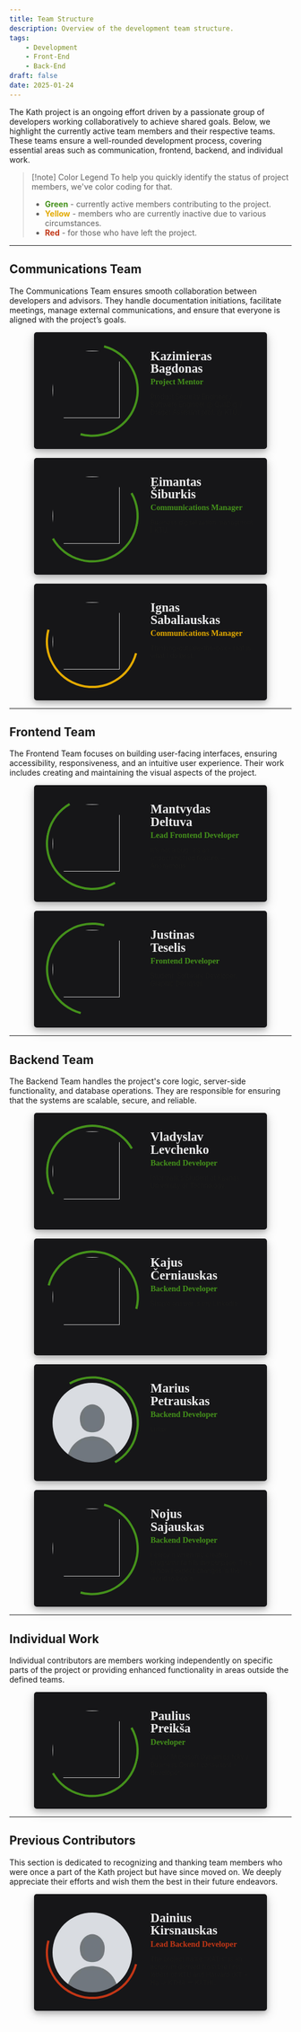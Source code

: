 ```yaml
---
title: Team Structure
description: Overview of the development team structure.
tags: 
    - Development
    - Front-End
    - Back-End
draft: false
date: 2025-01-24
---
```


The Kath project is an ongoing effort driven by a passionate group of developers working collaboratively to achieve shared goals. Below, we highlight the currently active team members and their respective teams. These teams ensure a well-rounded development process, covering essential areas such as communication, frontend, backend, and individual work.

> [!note] Color Legend
> To help you quickly identify the status of project members, we've color coding for that.
> - **<span style="color: #44911B">Green</span>** - currently active members contributing to the project.
> - **<span style="color: #E2A900">Yellow</span>** - members who are currently inactive due to various circumstances.
> - **<span style="color: #C23616">Red</span>** - for those who have left the project.

---

## Communications Team

The Communications Team ensures smooth collaboration between developers and advisors. They handle documentation initiations, facilitate meetings, manage external communications, and ensure that everyone is aligned with the project’s goals.

<!-- COMMUNICATIONS TEAM -->
<!-- Team grid layout -->
<div class="team-grid">
    <!-- KAZIMIERAS BAGDONAS -->
    <!-- Member card -->
    <div class="member-card" style="--color: #44911B; --rotation: 240deg">
        <!-- Details container -->
        <div class="details-container">
            <!-- Avatar container -->
            <div class="avatar-container">
                <div class="avatar-wrapper">
                    <div class="avatar-border"></div>
                    <!-- Avatar -->
                    <img src="https://media.licdn.com/dms/image/v2/D4D03AQG9siWJgVNveQ/profile-displayphoto-shrink_400_400/profile-displayphoto-shrink_400_400/0/1681585722482?e=1743033600&v=beta&t=HkVIIEHOseay3es8PYiB6RFtVeDXgH7ztCMk1ULHlSE" als="Avatar" class="avatar"/>
                </div>
            </div>
            <!-- Text container -->
            <div class="text-container">
                <!-- Name -->
                <div class="name">Kazimieras</div>
                <!-- Surname -->
                <div class="surname">Bagdonas</div>
                <!-- Role -->
                <div class="role">Project Mentor</div>
                <!-- Text -->
                <div class="text">Product Security Engineer / Software Engineer @ QuaDigi / Dräger Assistant prof. @ KTU.</div>
            </div>
        </div>
        <!-- Links container -->
        <div class="links-container">
            <!-- LinkedIn link -->
            <a href="https://www.linkedin.com/in/kazbag/" class="linkedin">
                <img src="../assets/svg/linkedin.svg" alt="LinkedIn" class="linkedin-icon">
            </a>
        </div>
    </div>
    <!-- EIMANTAS ŠIBURKIS -->
    <div class="member-card" style="--color: #44911B; --rotation: 285deg">
        <div class="details-container">
            <div class="avatar-container">
                <div class="avatar-wrapper">
                    <div class="avatar-border"></div>
                    <img src="https://media.licdn.com/dms/image/v2/D4D03AQHpCENruvSwiQ/profile-displayphoto-shrink_400_400/profile-displayphoto-shrink_400_400/0/1726753961610?e=1743033600&v=beta&t=LIC0ZmQ5bejO3PTTkxbHV4pTCxM1aGW56nv93i043Ww" als="Avatar" class="avatar"/>
                </div>
            </div>
            <div class="text-container">
                <div class="name">Eimantas</div>
                <div class="surname">Šiburkis</div>
                <div class="role">Communications Manager</div>
                <div class="text">Business digitalization managment | KTU.</div>
            </div>
        </div>
        <div class="links-container">
            <a href="https://www.linkedin.com/in/eimantas-siburkis/" class="linkedin">
                <img src="../assets/svg/linkedin.svg" alt="LinkedIn" class="linkedin-icon">
            </a>
        </div>
    </div>
    <!-- IGNAS SABALIAUSKAS -->
    <div class="member-card" style="--color: #E2A900; --rotation: 330deg">
        <div class="details-container">
            <div class="avatar-container">
                <div class="avatar-wrapper">
                    <div class="avatar-border"></div>
                    <img src="https://media.licdn.com/dms/image/v2/D4D03AQHvSbskC5YmZw/profile-displayphoto-shrink_400_400/profile-displayphoto-shrink_400_400/0/1727462916118?e=1743033600&v=beta&t=QPclFKAqARTLQ8AAvqyk0D6ADbcihA3twxwtx54DW5Q" als="Avatar" class="avatar"/>
                </div>
            </div>
            <div class="text-container">
                <div class="name">Ignas</div>
                <div class="surname">Sabaliauskas</div>
                <div class="role">Communications Manager</div>
                <div class="text">Thinking-outside-the-box - that is what I do best.</div>
            </div>
        </div>
        <div class="links-container">
            <a href="https://www.linkedin.com/in/ignas-sabaliauskas/" class="linkedin">
                <img src="../assets/svg/linkedin.svg" alt="LinkedIn" class="linkedin-icon">
            </a>
        </div>
    </div>
</div>

---

## Frontend Team

The Frontend Team focuses on building user-facing interfaces, ensuring accessibility, responsiveness, and an intuitive user experience. Their work includes creating and maintaining the visual aspects of the project.

<!-- FRONTEND TEAM -->
<div class="team-grid">
    <!-- MANTVYDAS DELTUVA -->
    <div class="member-card" style="--color: #44911B; --rotation: 15deg">
        <div class="details-container">
            <div class="avatar-container">
                <div class="avatar-wrapper">
                    <div class="avatar-border"></div>
                    <img src="https://avatars.githubusercontent.com/u/128229836?v=4" als="Avatar" class="avatar"/>
                </div>
            </div>
            <div class="text-container">
                <div class="name">Mantvydas</div>
                <div class="surname">Deltuva</div>
                <div class="role">Lead Frontend Developer</div>
                <div class="text">It’s not a bug. It’s an undocumented feature. – Anonymous</div>
            </div>
        </div>
        <div class="links-container">
            <a href="https://www.linkedin.com/in/mantvydasdeltuva/" class="linkedin">
                <img src="../assets/svg/linkedin.svg" alt="LinkedIn" class="linkedin-icon">
            </a>
            <a href="https://github.com/mantvydasdeltuva" class="github">             
                <img src="../assets/svg/github.svg" alt="GitHub" class="github-icon">
            </a>
        </div>
    </div>
    <!-- JUSTINAS TESELIS -->
    <div class="member-card" style="--color: #44911B; --rotation: 60deg">
        <div class="details-container">
            <div class="avatar-container">
                <div class="avatar-wrapper">
                    <div class="avatar-border"></div>
                    <img src="https://media.licdn.com/dms/image/v2/D4D03AQEsk3mXJxMa8A/profile-displayphoto-shrink_400_400/profile-displayphoto-shrink_400_400/0/1702309556141?e=1743033600&v=beta&t=pojEKbOJUBYneHTZtfSVVDE1YqRa1Tq-aqIKhdm-paA" als="Avatar" class="avatar"/>
                </div>
            </div>
            <div class="text-container">
                <div class="name">Justinas</div>
                <div class="surname">Teselis</div>
                <div class="role">Frontend Developer</div>
                <div class="text">Student. Software Developer. Graphic Designer.</div>
            </div>
        </div>
        <div class="links-container">
            <a href="https://www.linkedin.com/in/justinasteselis/" class="linkedin">
                <img src="../assets/svg/linkedin.svg" alt="LinkedIn" class="linkedin-icon">
            </a>
            <a href="https://github.com/justinnas/" class="github">             
                <img src="../assets/svg/github.svg" alt="GitHub" class="github-icon">
            </a>
        </div>
    </div>
</div>

---

## Backend Team

The Backend Team handles the project's core logic, server-side functionality, and database operations. They are responsible for ensuring that the systems are scalable, secure, and reliable.

<!-- BACKEND TEAM -->
<div class="team-grid">
    <!-- VLADYSLAV LEVCHENKO -->
    <div class="member-card" style="--color: #44911B; --rotation: 105deg">
        <div class="details-container">
            <div class="avatar-container">
                <div class="avatar-wrapper">
                    <div class="avatar-border"></div>
                    <img src="https://media.licdn.com/dms/image/v2/D4E03AQEu5O_bb5Qeag/profile-displayphoto-shrink_400_400/profile-displayphoto-shrink_400_400/0/1730797649533?e=1743033600&v=beta&t=AZFnw7MbCP2BhLmyNdRTMf01iJf2K8U165prDEk2pZk" als="Avatar" class="avatar"/>
                </div>
            </div>
            <div class="text-container">
                <div class="name">Vladyslav</div>
                <div class="surname">Levchenko</div>
                <div class="role">Backend Developer</div>
                <div class="text">Informatics Student at Kaunas University of Technology.</div>
            </div>
        </div>
        <div class="links-container">
            <a href="https://www.linkedin.com/in/vladyslav-levchenko-409656324/" class="linkedin">
                <img src="../assets/svg/linkedin.svg" alt="LinkedIn" class="linkedin-icon">
            </a>
            <a href="https://github.com/Akaud" class="github">             
                <img src="../assets/svg/github.svg" alt="GitHub" class="github-icon">
            </a>
        </div>
    </div>
    <!-- KAJUS ČERNIAUSKAS -->
    <div class="member-card" style="--color: #44911B; --rotation: 150deg">
        <div class="details-container">
            <div class="avatar-container">
                <div class="avatar-wrapper">
                    <div class="avatar-border"></div>
                    <img src="https://media.licdn.com/dms/image/v2/D4D03AQE4wCR89j-h7A/profile-displayphoto-shrink_400_400/B4DZSYPukxG4Ag-/0/1737721047971?e=1743638400&v=beta&t=r3SVQ1jOHZ8K9I_ISN10DeLkoJrvUZmFz2duAKB6Wsw" als="Avatar" class="avatar"/>
                </div>
            </div>
            <div class="text-container">
                <div class="name">Kajus</div>
                <div class="surname">Černiauskas</div>
                <div class="role">Backend Developer</div>
                <div class="text">Simple answer is my Linkedin.</div>
            </div>
        </div>
        <div class="links-container">
            <a href="https://www.linkedin.com/in/kajus-%C4%8Derniauskas-a68506205/" class="linkedin">
                <img src="../assets/svg/linkedin.svg" alt="LinkedIn" class="linkedin-icon">
            </a>
            <a href="https://github.com/KajusC" class="github">             
                <img src="../assets/svg/github.svg" alt="GitHub" class="github-icon">
            </a>
        </div>
    </div>
    <!-- MARIUS PETRAUSKAS -->
    <div class="member-card" style="--color: #44911B; --rotation: 195deg">
        <div class="details-container">
            <div class="avatar-container">
                <div class="avatar-wrapper">
                    <div class="avatar-border"></div>
                    <img src="../assets/image/default_avatar.png" als="Avatar" class="avatar"/>
                </div>
            </div>
            <div class="text-container">
                <div class="name">Marius</div>
                <div class="surname">Petrauskas</div>
                <div class="role">Backend Developer</div>
                <div class="text">Linux.</div>
            </div>
        </div>
        <div class="links-container">
            <a href="https://github.com/cpu64" class="github">             
                <img src="../assets/svg/github.svg" alt="GitHub" class="github-icon">
            </a>
        </div>
    </div>
    <!-- NOJUS SAJAUSKAS -->
    <div class="member-card" style="--color: #44911B; --rotation: 240deg">
        <div class="details-container">
            <div class="avatar-container">
                <div class="avatar-wrapper">
                    <div class="avatar-border"></div>
                    <img src="https://media.licdn.com/dms/image/v2/D5603AQH_W7_SYvWQpg/profile-displayphoto-shrink_400_400/profile-displayphoto-shrink_400_400/0/1670264734686?e=1743033600&v=beta&t=ce27u0DFnYfknE1VUqUX9M0j90WN-qo8-uL1nvtjRF8" als="Avatar" class="avatar"/>
                </div>
            </div>
            <div class="text-container">
                <div class="name">Nojus</div>
                <div class="surname">Sajauskas</div>
                <div class="role">Backend Developer</div>
                <div class="text">I enjoy it when my created programs fulfills the purpose. This is how I expect changes in the world to begin.</div>
            </div>
        </div>
        <div class="links-container">
            <a href="https://www.linkedin.com/in/nojus-sajauskas-7aa74b259/" class="linkedin">
                <img src="../assets/svg/linkedin.svg" alt="LinkedIn" class="linkedin-icon">
            </a>
            <a href="https://github.com/nojux-official" class="github">             
                <img src="../assets/svg/github.svg" alt="GitHub" class="github-icon">
            </a>
        </div>
    </div>
</div>

---

## Individual Work

Individual contributors are members working independently on specific parts of the project or providing enhanced functionality in areas outside the defined teams.

<!-- INDIVIDUAL WORK -->
<div class="team-grid">
    <!-- PAULIUS PREIKŠA -->
    <div class="member-card" style="--color: #44911B; --rotation: 285deg">
        <div class="details-container">
            <div class="avatar-container">
                <div class="avatar-wrapper">
                    <div class="avatar-border"></div>
                    <img src="https://media.licdn.com/dms/image/v2/D4D03AQHKDH_9qdmV0Q/profile-displayphoto-shrink_400_400/B4DZNoYfu6HIAg-/0/1732623073254?e=1743033600&v=beta&t=jY8phJ6NDp5gIMpForDU3j8LNIoMo3NhQnnEeAgvTbw" als="Avatar" class="avatar"/>
                </div>
            </div>
            <div class="text-container">
                <div class="name">Paulius</div>
                <div class="surname">Preikša</div>
                <div class="role">Developer</div>
                <div class="text">Junior Microsoft Dynamics NAV / Business Center consultant - developer.</div>
            </div>
        </div>
        <div class="links-container">
            <a href="https://www.linkedin.com/in/paulius-preiksa/" class="linkedin">
                <img src="../assets/svg/linkedin.svg" alt="LinkedIn" class="linkedin-icon">
            </a>
            <a href="https://github.com/PauliusPreiksaCode" class="github">             
                <img src="../assets/svg/github.svg" alt="GitHub" class="github-icon">
            </a>
        </div>
    </div>
</div>

---

## Previous Contributors

This section is dedicated to recognizing and thanking team members who were once a part of the Kath project but have since moved on. We deeply appreciate their efforts and wish them the best in their future endeavors.

<div class="team-grid">
    <!-- DAINIUS KIRSNAUSKAS-->
    <div class="member-card" style="--color: #C23616; --rotation: 330deg">
        <div class="details-container">
            <div class="avatar-container">
                <div class="avatar-wrapper">
                    <div class="avatar-border"></div>
                    <img src="../assets/image/default_avatar.png" als="Avatar" class="avatar"/>
                </div>
            </div>
            <div class="text-container">
                <div class="name">Dainius</div>
                <div class="surname">Kirsnauskas</div>
                <div class="role">Lead Backend Developer</div>
                <div class="text">The project name "KATH" is an acronym derived from the first letters of KTU and Harvard (KT + Ha → KTHA → KATH).</div>
            </div>
        </div>
        <div class="links-container">
            <a href="https://www.linkedin.com/in/dainius-kirsnauskas-2b8915276/" class="linkedin">
                <img src="../assets/svg/linkedin.svg" alt="LinkedIn" class="linkedin-icon">
            </a>
            <a href="https://github.com/Strexas" class="github">             
                <img src="../assets/svg/github.svg" alt="GitHub" class="github-icon">
            </a>
        </div>
    </div>
</div>

<!-- CSS -->
<style>
    .team-grid {
        display: grid;
        grid-template-columns: repeat(auto-fit, minmax(24rem, 1fr));
        justify-items: center;
        gap: 1rem;
        width: 100%;
        margin: 0 auto;
    }

    .member-card {
        position: relative;
        width: 100%;
        max-width: 26rem;
        aspect-ratio: 2 / 1;
    }

    .details-container {
        position: absolute;
        display: flex;
        flex-direction: row;
        width: 100%;
        height: 100%;
        border-radius: 0.3rem;
        background-color: #161618;
        box-shadow: 0 4px 8px 0 rgba(0, 0, 0, 0.2), 0 6px 20px 0 rgba(0, 0, 0, 0.19);
    }

    .avatar-container {
        display: flex;
        justify-content: center;
        align-items: center;
        width: 50%;
    }

    .avatar-wrapper {
        position: relative;
        width: 80%;
        height: 80%;
        border-radius: 100%;
    }

    .avatar-border {
        position: absolute;
        width: 100%;
        height: 100%;
        rotate: var(--rotation);
        box-sizing: border-box;
        border: 0.3rem solid var(--color);
        border-radius: 100%;
        border-top-color: transparent;
        border-right-color: transparent;
    }

    .avatar {
        position: absolute;
        top: 7.5%;
        left: 7.5%;
        margin: 0;
        width: 85%;
        height: 85%;
        border-radius: 100%;
    }

    .text-container {
        display: flex;
        flex-direction: column;
        width: 45%;
        margin: 2rem 0;
    }

    .name,
    .surname {
        font-family: 'Gill Sans MT';
        font-size: 1.4rem;
        font-weight: bold;
        line-height: 1.4rem;
        color: #EBEBEC;
    }

    .role {
        font-family: 'Gill Sans MT';
        font-size: 0.9rem;
        font-weight: bold;
        line-height: 1.6rem;
        color: var(--color);
    }

    .text {
        margin-top: 0.4rem;
        font-size: 0.7rem;
    }

    .links-container {
        position: absolute;
        display: flex;
        flex-direction: row;
        width: 100%;
        height: 100%;
        transition: background-color 0.2s ease-in-out, backdrop-filter 0.2s ease-in-out;
    }

    .links-container:hover {
        background-color: rgba(22, 22, 24, 0.8);
        backdrop-filter: blur(2px);
    }

    .linkedin {
        display: flex;
        justify-content: center;
        align-items: center;
        flex: 1;
        height: 100%;
        visibility: hidden;
    }

    .linkedin-icon {
        width: 2.5rem;
        height: 2.5rem;
        transition: transform 0.3s ease-in-out;
    }

    .linkedin:hover .linkedin-icon {
        transform: scale(1.5)
    }

    .github {
        display: flex;
        justify-content: center;
        align-items: center;
        flex: 1;
        height: 100%;
        visibility: hidden;
    }

    .github-icon {
        width: 2.5rem;
        height: 2.5rem;
        transition: transform 0.3s ease-in-out;
    }

    .github:hover .github-icon {
        transform: scale(1.5)
    }

    .links-container:hover .linkedin {
        visibility: visible;
    }

    .links-container:hover .github {
        visibility: visible;
    }
</style>